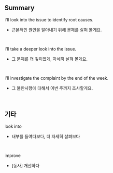 ## Summary

I'll look into the issue to identify root causes.
- 근본적인 원인을 알아내기 위해 문제를 살펴 볼게요.

<br>

I'll take a deeper look into the issue.
- 그 문제를 더 깊이있게, 자세히 살펴 볼게요.

<br>

I'll investigate the complaint by the end of the week.
- 그 불만사항에 대해서 이번 주까지 조사할게요.

<br>

## 기타

look into
- 내부를 들여다보다, 더 자세히 살펴보다

<br>

improve
- [동사] 개선하다
